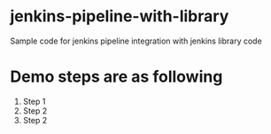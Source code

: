 # jenkins-pipeline-with-library
Sample code for jenkins pipeline integration with jenkins library code
# Demo steps are as following
1. Step 1
2. Step 2
3. Step 2
